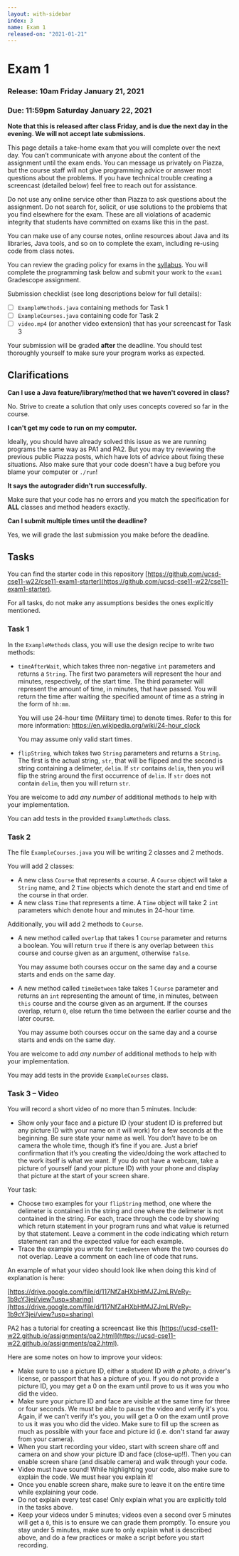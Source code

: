 ```yaml
---
layout: with-sidebar
index: 3
name: Exam 1
released-on: "2021-01-21"
---
```

# Exam 1

### Release: 10am Friday January 21, 2021
### Due: 11:59pm Saturday January 22, 2021

**Note that this is released after class Friday, and is due the next day in the evening. We will not accept late submissions.**

This page details a take-home exam that you will complete over the next 
day. You can’t communicate with anyone about the content of the assignment
until the exam ends. You can message us privately on Piazza, but the
course staff will not give programming advice or answer most questions about the
problems. If you have technical trouble creating a screencast (detailed below)
feel free to reach out for assistance.

Do not use any online service other than Piazza to ask questions about the
assignment. Do not search for, solicit, or use solutions to the problems that
you find elsewhere for the exam. These are all violations of academic integrity
that students have committed on exams like this in the past.

You can make use of any course notes, online resources about Java and its
libraries, Java tools, and so on to complete the exam, including re-using code
from class notes.

You can review the grading policy for exams in the [syllabus](/syllabus.html).
You will complete the programming task below and submit your work to the `exam1` Gradescope assignment.

Submission checklist (see long descriptions below for full details):

- [ ] `ExampleMethods.java` containing methods for Task 1
- [ ] `ExampleCourses.java` containing code for Task 2
- [ ] `video.mp4` (or another video extension) that has your screencast for Task 3

Your submission will be graded **after** the deadline. You should test thoroughly yourself to make sure your program works as expected.

## Clarifications

**Can I use a Java feature/library/method that we haven't covered in class?**

No. Strive to create a solution that only uses concepts covered so far in the course.

**I can't get my code to run on my computer.**

Ideally, you should have already solved this issue as we are running programs the same way as PA1 and PA2. But you may try reviewing the
previous public Piazza posts, which have lots of advice about fixing these
situations. Also make sure that your code doesn't have a bug before you blame
your computer or `./run`!

**It says the autograder didn't run successfully.**
 
Make sure that your code has no errors and you match the specification for **ALL** classes and method headers exactly.

**Can I submit multiple times until the deadline?**

Yes, we will grade the last submission you make before the deadline.

## Tasks

You can find the starter code in this repository [https://github.com/ucsd-cse11-w22/cse11-exam1-starter](https://github.com/ucsd-cse11-w22/cse11-exam1-starter).

For all tasks, do not make any assumptions besides the ones explicitly mentioned.

### Task 1

In the `ExampleMethods` class, you will use the design recipe to write two methods:

- `timeAfterWait`, which takes three non-negative `int` parameters and returns a `String`. The first two parameters will represent the hour and minutes, respectively, of the start time. The third parameter will represent the amount of time, in minutes, that have passed. You will return the time after waiting the specified amount of time as a string in the form of `hh:mm`.  

    You will use 24-hour time (Military time) to denote times. Refer to this for more information: https://en.wikipedia.org/wiki/24-hour_clock

    You may assume only valid start times.

- `flipString`, which takes two `String` parameters and returns a `String`. The first is the actual string, `str`, that will be flipped and the second is string containing a delimeter, `delim`. If `str` contains `delim`, then you will flip the string around the first occurrence of `delim`. If `str` does not contain `delim`, then you will return `str`.

You are welcome to add _any number_ of additional methods to help with your implementation.

You can add tests in the provided `ExampleMethods` class.

### Task 2

The file `ExampleCourses.java` you will be writing 2 classes and 2 methods.

You will add 2 classes:

- A new class `Course` that represents a course. A `Course` object will take a `String` name, and 2 `Time` objects which denote the start and end time of the course in that order.
- A new class `Time` that represents a time. A `Time` object will take 2 `int` parameters which denote hour and minutes in 24-hour time.

Additionally, you will add 2 methods to `Course`.

- A new method called `overlap` that takes 1 `Course` parameter and returns a boolean. You will return `true` if there is any overlap between `this` course and course given as an argument, otherwise `false`.

    You may assume both courses occur on the same day and a course starts and ends on the same day.

- A new method called `timeBetween` take takes 1 `Course` parameter and returns an `int` representing the amount of time, in minutes, between `this` course and the course given as an argument. If the courses overlap, return `0`, else return the time between the earlier course and the later course.

    You may assume both courses occur on the same day and a course starts and ends on the same day.

You are welcome to add _any number_ of additional methods to help with your implementation.

You may add tests in the provide `ExampleCourses` class.

### Task 3 – Video
You will record a short video of no more than 5 minutes. Include:

- Show only your face and a picture ID (your student ID is preferred but any picture ID with your name on it will work) for a few seconds at the beginning. Be sure state your name as well. You don’t have to be on camera the whole time, though it’s fine if you are. Just a brief confirmation that it’s you creating the video/doing the work attached to the work itself is what we want. If you do not have a webcam, take a picture of yourself (and your picture ID) with your phone and display that picture at the start of your screen share.

Your task:
- Choose two examples for your `flipString` method, one where the delimeter is contained in the string and one where the delimeter is not contained in the string. For each, trace through the code by showing which return statement in your program runs and what value is returned by that statement. Leave a comment in the code indicating which return statement ran and the expected value for each example.
- Trace the example you wrote for `timeBetween` where the two courses do not overlap. Leave a comment on each line of code that runs.

An example of what your video should look like when doing this kind of explanation is here:

[https://drive.google.com/file/d/117NfZaHXbHtMJZJmLRVeRy-1b9cY3jei/view?usp=sharing](https://drive.google.com/file/d/117NfZaHXbHtMJZJmLRVeRy-1b9cY3jei/view?usp=sharing)

PA2 has a tutorial for creating a screencast like this [https://ucsd-cse11-w22.github.io/assignments/pa2.html](https://ucsd-cse11-w22.github.io/assignments/pa2.html).

Here are some notes on how to improve your videos:

- Make sure to use a picture ID, either a student ID _with a photo_, a driver's license, or passport that has a picture of you. If you do not provide a picture ID, you may get a 0 on the exam until prove to us it was you who did the video.
- Make sure your picture ID and face are visible at the same time for three or four seconds. We must be able to pause the video and verify it's you. Again, if we can't verify it's you, you will get a 0 on the exam until prove to us it was you who did the video. Make sure to fill up the screen as much as possible with your face and picture id (i.e. don't stand far away from your camera).
- When you start recording your video, start with screen share off and camera on and show your picture ID and face (close-up!!). Then you can enable screen share (and disable camera) and walk through your code.
- Video must have sound! While highlighting your code, also make sure to explain the code. We must hear you explain it!
- Once you enable screen share, make sure to leave it on the entire time while explaining your code.
- Do not explain every test case! Only explain what you are explicitly told in the tasks above.
- Keep your videos under 5 minutes; videos even a second over 5 minutes will get a `0`, this is to ensure we can grade them promptly. To ensure you stay under 5 minutes, make sure to only explain what is described above, and do a few practices or make a script before you start recording.
